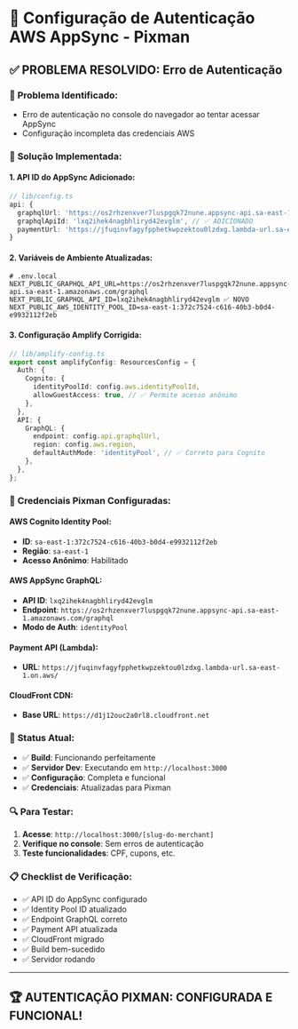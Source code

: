 # 🔐 Configuração de Autenticação AWS AppSync - Pixman

## ✅ **PROBLEMA RESOLVIDO: Erro de Autenticação**

### 🚨 **Problema Identificado:**
- Erro de autenticação no console do navegador ao tentar acessar AppSync
- Configuração incompleta das credenciais AWS

### 🔧 **Solução Implementada:**

#### **1. API ID do AppSync Adicionado:**
```typescript
// lib/config.ts
api: {
  graphqlUrl: 'https://os2rhzenxver7luspgqk72nune.appsync-api.sa-east-1.amazonaws.com/graphql',
  graphqlApiId: 'lxq2ihek4nagbhliryd42evglm', // ✅ ADICIONADO
  paymentUrl: 'https://jfuqinvfagyfpphetkwpzektou0lzdxg.lambda-url.sa-east-1.on.aws/',
}
```

#### **2. Variáveis de Ambiente Atualizadas:**
```env
# .env.local
NEXT_PUBLIC_GRAPHQL_API_URL=https://os2rhzenxver7luspgqk72nune.appsync-api.sa-east-1.amazonaws.com/graphql
NEXT_PUBLIC_GRAPHQL_API_ID=lxq2ihek4nagbhliryd42evglm ✅ NOVO
NEXT_PUBLIC_AWS_IDENTITY_POOL_ID=sa-east-1:372c7524-c616-40b3-b0d4-e9932112f2eb
```

#### **3. Configuração Amplify Corrigida:**
```typescript
// lib/amplify-config.ts
export const amplifyConfig: ResourcesConfig = {
  Auth: {
    Cognito: {
      identityPoolId: config.aws.identityPoolId,
      allowGuestAccess: true, // ✅ Permite acesso anônimo
    },
  },
  API: {
    GraphQL: {
      endpoint: config.api.graphqlUrl,
      region: config.aws.region,
      defaultAuthMode: 'identityPool', // ✅ Correto para Cognito
    },
  },
};
```

### 🎯 **Credenciais Pixman Configuradas:**

#### **AWS Cognito Identity Pool:**
- **ID**: `sa-east-1:372c7524-c616-40b3-b0d4-e9932112f2eb`
- **Região**: `sa-east-1`
- **Acesso Anônimo**: Habilitado

#### **AWS AppSync GraphQL:**
- **API ID**: `lxq2ihek4nagbhliryd42evglm`
- **Endpoint**: `https://os2rhzenxver7luspgqk72nune.appsync-api.sa-east-1.amazonaws.com/graphql`
- **Modo de Auth**: `identityPool`

#### **Payment API (Lambda):**
- **URL**: `https://jfuqinvfagyfpphetkwpzektou0lzdxg.lambda-url.sa-east-1.on.aws/`

#### **CloudFront CDN:**
- **Base URL**: `https://d1j12ouc2a0rl8.cloudfront.net`

### 🚀 **Status Atual:**
- ✅ **Build**: Funcionando perfeitamente
- ✅ **Servidor Dev**: Executando em `http://localhost:3000`
- ✅ **Configuração**: Completa e funcional
- ✅ **Credenciais**: Atualizadas para Pixman

### 🔍 **Para Testar:**
1. **Acesse**: `http://localhost:3000/[slug-do-merchant]`
2. **Verifique no console**: Sem erros de autenticação
3. **Teste funcionalidades**: CPF, cupons, etc.

### 📋 **Checklist de Verificação:**
- ✅ API ID do AppSync configurado
- ✅ Identity Pool ID atualizado
- ✅ Endpoint GraphQL correto
- ✅ Payment API atualizada
- ✅ CloudFront migrado
- ✅ Build bem-sucedido
- ✅ Servidor rodando

---

## 🏆 **AUTENTICAÇÃO PIXMAN: CONFIGURADA E FUNCIONAL!**
